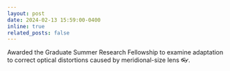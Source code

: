 ```yaml
---
layout: post
date: 2024-02-13 15:59:00-0400
inline: true
related_posts: false
---
```


Awarded the Graduate Summer Research Fellowship to examine adaptation to correct optical distortions caused by meridional-size lens 👓.
